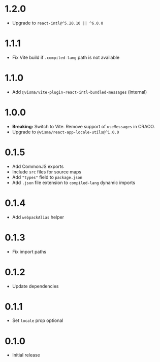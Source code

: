 # 1.2.0

- Upgrade to `react-intl@^5.20.10 || ^6.0.0`

# 1.1.1

- Fix Vite build if `.compiled-lang` path is not available

# 1.1.0

- Add `@visma/vite-plugin-react-intl-bundled-messages` (internal)

# 1.0.0

- **Breaking:** Switch to Vite. Remove support of `useMessages` in CRACO.
- Upgrade to `@visma/react-app-locale-utils@^1.0.0`

# 0.1.5

- Add CommonJS exports
- Include `src` files for source maps
- Add `"types"` field to `package.json`
- Add `.json` file extension to `compiled-lang` dynamic imports

# 0.1.4

- Add `webpackAlias` helper

# 0.1.3

- Fix import paths

# 0.1.2

- Update dependencies

# 0.1.1

- Set `locale` prop optional

# 0.1.0

- Initial release
